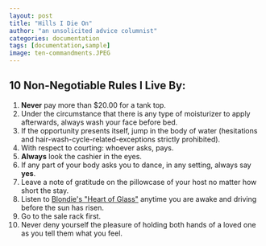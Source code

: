 ```yaml
---
layout: post
title: "Hills I Die On"
author: "an unsolicited advice columnist"
categories: documentation
tags: [documentation,sample]
image: ten-commandments.JPEG
---
```

## 10 Non-Negotiable Rules I Live By:


1. **Never** pay more than $20.00 for a tank top.
2. Under the circumstance that there is any type of moisturizer to apply afterwards, always wash your face before bed.
3. If the opportunity presents itself, jump in the body of water (hesitations and hair-wash-cycle-related-exceptions strictly prohibited).
4. With respect to courting: whoever asks, pays.
5. **Always** look the cashier in the eyes.
6. If any part of your body asks you to dance, in any setting, always say **yes**.
7. Leave a note of gratitude on the pillowcase of your host no matter how short the stay.
8. Listen to [Blondie's "Heart of Glass"](https://open.spotify.com/track/4v2rkl1mC3zVAz0nXMx9r4?si=b6463e508b3d45ee) anytime you are awake and driving before the sun has risen.
9. Go to the sale rack first.
10. Never deny yourself the pleasure of holding both hands of a loved one as you tell them what you feel.